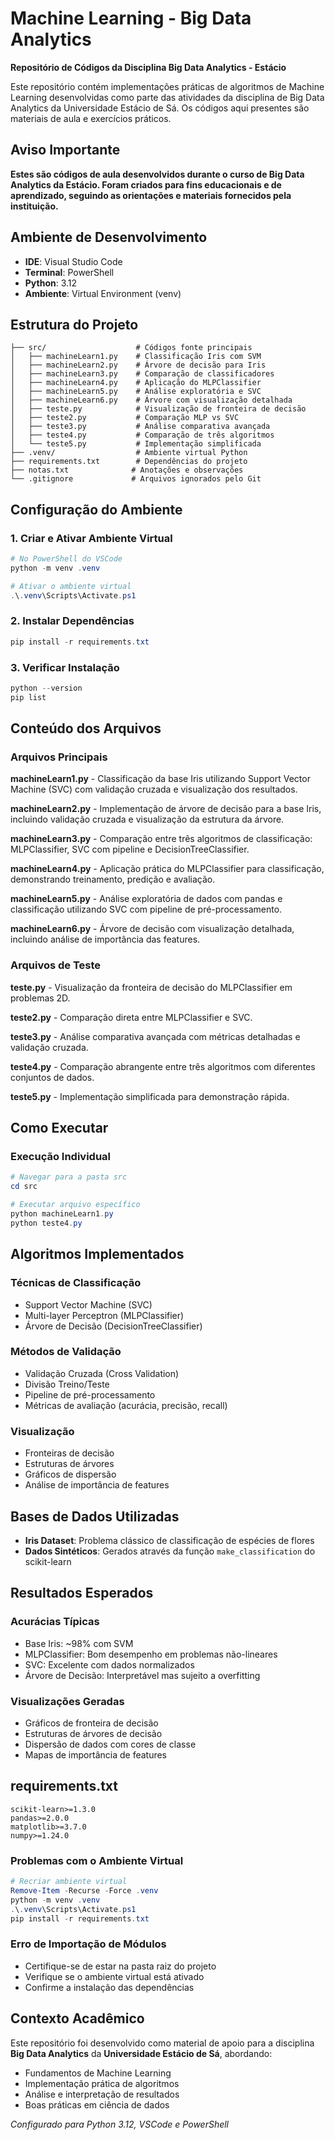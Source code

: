 # Machine Learning - Big Data Analytics

**Repositório de Códigos da Disciplina Big Data Analytics - Estácio**

Este repositório contém implementações práticas de algoritmos de Machine Learning desenvolvidas como parte das atividades da disciplina de Big Data Analytics da Universidade Estácio de Sá. Os códigos aqui presentes são materiais de aula e exercícios práticos.

## Aviso Importante

**Estes são códigos de aula desenvolvidos durante o curso de Big Data Analytics da Estácio. Foram criados para fins educacionais e de aprendizado, seguindo as orientações e materiais fornecidos pela instituição.**

## Ambiente de Desenvolvimento

- **IDE**: Visual Studio Code
- **Terminal**: PowerShell
- **Python**: 3.12
- **Ambiente**: Virtual Environment (venv)

## Estrutura do Projeto

```
├── src/                    # Códigos fonte principais
│   ├── machineLearn1.py    # Classificação Iris com SVM
│   ├── machineLearn2.py    # Árvore de decisão para Iris
│   ├── machineLearn3.py    # Comparação de classificadores
│   ├── machineLearn4.py    # Aplicação do MLPClassifier
│   ├── machineLearn5.py    # Análise exploratória e SVC
│   ├── machineLearn6.py    # Árvore com visualização detalhada
│   ├── teste.py            # Visualização de fronteira de decisão
│   ├── teste2.py           # Comparação MLP vs SVC
│   ├── teste3.py           # Análise comparativa avançada
│   ├── teste4.py           # Comparação de três algoritmos
│   └── teste5.py           # Implementação simplificada
├── .venv/                  # Ambiente virtual Python
├── requirements.txt        # Dependências do projeto
├── notas.txt              # Anotações e observações
└── .gitignore             # Arquivos ignorados pelo Git
```

## Configuração do Ambiente

### 1. Criar e Ativar Ambiente Virtual

```powershell
# No PowerShell do VSCode
python -m venv .venv

# Ativar o ambiente virtual
.\.venv\Scripts\Activate.ps1
```

### 2. Instalar Dependências

```powershell
pip install -r requirements.txt
```

### 3. Verificar Instalação

```powershell
python --version
pip list
```

## Conteúdo dos Arquivos

### Arquivos Principais

**machineLearn1.py** - Classificação da base Iris utilizando Support Vector Machine (SVC) com validação cruzada e visualização dos resultados.

**machineLearn2.py** - Implementação de árvore de decisão para a base Iris, incluindo validação cruzada e visualização da estrutura da árvore.

**machineLearn3.py** - Comparação entre três algoritmos de classificação: MLPClassifier, SVC com pipeline e DecisionTreeClassifier.

**machineLearn4.py** - Aplicação prática do MLPClassifier para classificação, demonstrando treinamento, predição e avaliação.

**machineLearn5.py** - Análise exploratória de dados com pandas e classificação utilizando SVC com pipeline de pré-processamento.

**machineLearn6.py** - Árvore de decisão com visualização detalhada, incluindo análise de importância das features.

### Arquivos de Teste

**teste.py** - Visualização da fronteira de decisão do MLPClassifier em problemas 2D.

**teste2.py** - Comparação direta entre MLPClassifier e SVC.

**teste3.py** - Análise comparativa avançada com métricas detalhadas e validação cruzada.

**teste4.py** - Comparação abrangente entre três algoritmos com diferentes conjuntos de dados.

**teste5.py** - Implementação simplificada para demonstração rápida.

## Como Executar

### Execução Individual

```powershell
# Navegar para a pasta src
cd src

# Executar arquivo específico
python machineLearn1.py
python teste4.py
```

## Algoritmos Implementados

### Técnicas de Classificação

- Support Vector Machine (SVC)
- Multi-layer Perceptron (MLPClassifier)
- Árvore de Decisão (DecisionTreeClassifier)

### Métodos de Validação

- Validação Cruzada (Cross Validation)
- Divisão Treino/Teste
- Pipeline de pré-processamento
- Métricas de avaliação (acurácia, precisão, recall)

### Visualização

- Fronteiras de decisão
- Estruturas de árvores
- Gráficos de dispersão
- Análise de importância de features

## Bases de Dados Utilizadas

- **Iris Dataset**: Problema clássico de classificação de espécies de flores
- **Dados Sintéticos**: Gerados através da função `make_classification` do scikit-learn

## Resultados Esperados

### Acurácias Típicas

- Base Iris: ~98% com SVM
- MLPClassifier: Bom desempenho em problemas não-lineares
- SVC: Excelente com dados normalizados
- Árvore de Decisão: Interpretável mas sujeito a overfitting

### Visualizações Geradas

- Gráficos de fronteira de decisão
- Estruturas de árvores de decisão
- Dispersão de dados com cores de classe
- Mapas de importância de features

## requirements.txt

```
scikit-learn>=1.3.0
pandas>=2.0.0
matplotlib>=3.7.0
numpy>=1.24.0
```

### Problemas com o Ambiente Virtual

```powershell
# Recriar ambiente virtual
Remove-Item -Recurse -Force .venv
python -m venv .venv
.\.venv\Scripts\Activate.ps1
pip install -r requirements.txt
```

### Erro de Importação de Módulos

- Certifique-se de estar na pasta raiz do projeto
- Verifique se o ambiente virtual está ativado
- Confirme a instalação das dependências

## Contexto Acadêmico

Este repositório foi desenvolvido como material de apoio para a disciplina **Big Data Analytics** da **Universidade Estácio de Sá**, abordando:

- Fundamentos de Machine Learning
- Implementação prática de algoritmos
- Análise e interpretação de resultados
- Boas práticas em ciência de dados

_Configurado para Python 3.12, VSCode e PowerShell_
